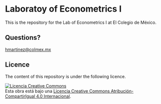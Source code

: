 # Laboratoy of Econometrics I

This is the repository for the Lab of Econometrics I at El Colegio de México.

## Questions?
hmartinez@colmex.mx

## Licence
The content of this repository is under the following licence.

<a rel="license" href="http://creativecommons.org/licenses/by-sa/4.0/"><img alt="Licencia Creative Commons" style="border-width:0" src="https://i.creativecommons.org/l/by-sa/4.0/88x31.png" /></a><br />Esta obra está bajo una <a rel="license" href="http://creativecommons.org/licenses/by-sa/4.0/">Licencia Creative Commons Atribución-CompartirIgual 4.0 Internacional</a>.